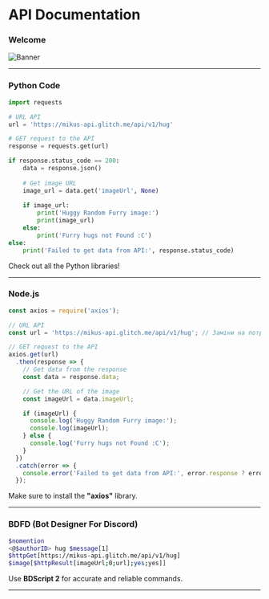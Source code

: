 # API Documentation

### Welcome

![Banner](https://cdn.discordapp.com/attachments/1295047950497742938/1304053244632240148/meta-og-doc-template.jpg?ex=672dfdb9&is=672cac39&hm=38e9475338619c010c36045b21f4072e6b49744d4f4b456f1ff1669a004dd9b5&)

---

### Python Code

```python
import requests

# URL API
url = 'https://mikus-api.glitch.me/api/v1/hug'

# GET request to the API
response = requests.get(url)

if response.status_code == 200:
    data = response.json()
    
    # Get image URL
    image_url = data.get('imageUrl', None)
    
    if image_url:
        print('Huggy Random Furry image:')
        print(image_url)
    else:
        print('Furry hugs not Found :C')
else:
    print('Failed to get data from API:', response.status_code)
```

Check out all the Python libraries!

---

### Node.js

```javascript
const axios = require('axios');

// URL API
const url = 'https://mikus-api.glitch.me/api/v1/hug'; // Заміни на потрібний URL

// GET request to the API
axios.get(url)
  .then(response => {
    // Get data from the response
    const data = response.data;

    // Get the URL of the image
    const imageUrl = data.imageUrl;

    if (imageUrl) {
      console.log('Huggy Random Furry image:');
      console.log(imageUrl);
    } else {
      console.log('Furry hugs not Found :C');
    }
  })
  .catch(error => {
    console.error('Failed to get data from API:', error.response ? error.response.status : error.message);
  });

```

Make sure to install the **"axios"** library.

---

### BDFD (Bot Designer For Discord)

```bash
$nomention
<@$authorID> hug $message[1]
$httpGet[https://mikus-api.glitch.me/api/v1/hug]
$image[$httpResult[imageUrl;0;url];yes;yes]]
```

Use **BDScript 2** for accurate and reliable commands.

---
